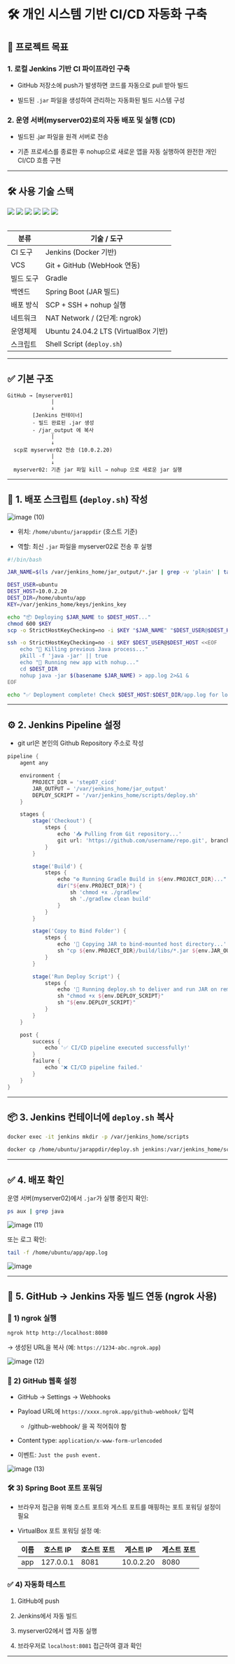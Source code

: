 # 🛠️ 개인 시스템 기반 CI/CD 자동화 구축

## 🎯 프로젝트 목표
### 1. 로컬 Jenkins 기반 CI 파이프라인 구축
- GitHub 저장소에 push가 발생하면 코드를 자동으로 pull 받아 빌드

- 빌드된 `.jar` 파일을 생성하여 관리하는 자동화된 빌드 시스템 구성

### 2. 운영 서버(myserver02)로의 자동 배포 및 실행 (CD)
- 빌드된 .jar 파일을 원격 서버로 전송
  
- 기존 프로세스를 종료한 후 nohup으로 새로운 앱을 자동 실행하여 완전한 개인 CI/CD 흐름 구현

---

## 🛠 사용 기술 스택

<div>
  <img src="https://img.shields.io/badge/jenkins-D24939?style=for-the-badge&logo=jenkins&logoColor=white">
  <img src="https://img.shields.io/badge/gradle-02303A?style=for-the-badge&logo=gradle&logoColor=white">
  <img src="https://img.shields.io/badge/springboot-6DB33F?style=for-the-badge&logo=springboot&logoColor=white">
  <img src="https://img.shields.io/badge/ubuntu-E95420?style=for-the-badge&logo=ubuntu&logoColor=white">
  <img src="https://img.shields.io/badge/shell_script-4EAA25?style=for-the-badge&logo=gnubash&logoColor=white">
  <img src="https://img.shields.io/badge/github-181717?style=for-the-badge&logo=github&logoColor=white">
</div>

<br>

| 분류       | 기술 / 도구 |
|------------|--------------|
| CI 도구    | Jenkins (Docker 기반) |
| VCS        | Git + GitHub (WebHook 연동) |
| 빌드 도구  | Gradle |
| 백엔드     | Spring Boot (JAR 빌드) |
| 배포 방식  | SCP + SSH + nohup 실행 |
| 네트워크   | NAT Network / (2단계: ngrok) |
| 운영체제   | Ubuntu 24.04.2 LTS (VirtualBox 기반) |
| 스크립트   | Shell Script (`deploy.sh`) |

---

## ✅ 기본 구조

```
GitHub → [myserver01]
              |
              ↓
        [Jenkins 컨테이너]
        - 빌드 완료된 .jar 생성
        - /jar_output 에 복사
              |
              ↓
  scp로 myserver02 전송 (10.0.2.20)
              |
              ↓
  myserver02: 기존 jar 파일 kill → nohup 으로 새로운 jar 실행
```

---

## 📁 1. 배포 스크립트 (`deploy.sh`) 작성
![image (10)](https://github.com/user-attachments/assets/b360301e-a474-4854-b167-6382ee8a5724)

- 위치: `/home/ubuntu/jarappdir` (호스트 기준)
  
- 역할: 최신 `.jar` 파일을 myserver02로 전송 후 실행

```bash
#!/bin/bash

JAR_NAME=$(ls /var/jenkins_home/jar_output/*.jar | grep -v 'plain' | tail -n 1)

DEST_USER=ubuntu
DEST_HOST=10.0.2.20
DEST_DIR=/home/ubuntu/app
KEY=/var/jenkins_home/keys/jenkins_key

echo "📦 Deploying $JAR_NAME to $DEST_HOST..."
chmod 600 $KEY
scp -o StrictHostKeyChecking=no -i $KEY "$JAR_NAME" "$DEST_USER@$DEST_HOST:$DEST_DIR/"

ssh -o StrictHostKeyChecking=no -i $KEY $DEST_USER@$DEST_HOST <<EOF
    echo "🛑 Killing previous Java process..."
    pkill -f 'java -jar' || true
    echo "🚀 Running new app with nohup..."
    cd $DEST_DIR
    nohup java -jar $(basename $JAR_NAME) > app.log 2>&1 &
EOF

echo "✅ Deployment complete! Check $DEST_HOST:$DEST_DIR/app.log for logs."
```

---

## ⚙️ 2. Jenkins Pipeline 설정
- git url은 본인의 Github Repository 주소로 작성

```groovy
pipeline {
    agent any

    environment {
        PROJECT_DIR = 'step07_cicd'
        JAR_OUTPUT = '/var/jenkins_home/jar_output'
        DEPLOY_SCRIPT = '/var/jenkins_home/scripts/deploy.sh'
    }

    stages {
        stage('Checkout') {
            steps {
                echo '📥 Pulling from Git repository...'
                git url: 'https://github.com/username/repo.git', branch: 'main'
            }
        }

        stage('Build') {
            steps {
                echo "⚙️ Running Gradle Build in ${env.PROJECT_DIR}..."
                dir("${env.PROJECT_DIR}") {
                    sh 'chmod +x ./gradlew'
                    sh './gradlew clean build'
                }
            }
        }

        stage('Copy to Bind Folder') {
            steps {
                echo '📁 Copying JAR to bind-mounted host directory...'
                sh "cp ${env.PROJECT_DIR}/build/libs/*.jar ${env.JAR_OUTPUT}/"
            }
        }

        stage('Run Deploy Script') {
            steps {
                echo '🚀 Running deploy.sh to deliver and run JAR on remote system...'
                sh "chmod +x ${env.DEPLOY_SCRIPT}"
                sh "${env.DEPLOY_SCRIPT}"
            }
        }
    }

    post {
        success {
            echo '✅ CI/CD pipeline executed successfully!'
        }
        failure {
            echo '❌ CI/CD pipeline failed.'
        }
    }
}
```

---

## 📦 3. Jenkins 컨테이너에 `deploy.sh` 복사

```bash
docker exec -it jenkins mkdir -p /var/jenkins_home/scripts

docker cp /home/ubuntu/jarappdir/deploy.sh jenkins:/var/jenkins_home/scripts/deploy.sh
```

---

## ✅ 4. 배포 확인
운영 서버(myserver02)에서 `.jar`가 실행 중인지 확인:

```bash
ps aux | grep java
```
![image (11)](https://github.com/user-attachments/assets/2ae1c0e1-d82b-4255-92dc-674330e5314f)

또는 로그 확인:

```bash
tail -f /home/ubuntu/app/app.log
```
![image](https://github.com/user-attachments/assets/e5651be7-8b6b-401a-8093-cf2fa1f43f07)

---

## 🚀 5. GitHub → Jenkins 자동 빌드 연동 (ngrok 사용)

### 📡 1) ngrok 실행

```bash
ngrok http http://localhost:8080
```

→ 생성된 URL을 복사 (예: `https://1234-abc.ngrok.app`)

![image (12)](https://github.com/user-attachments/assets/9265b93f-d888-4fe3-b602-50645cb9c358)


### 🔗 2) GitHub 웹훅 설정

- GitHub → Settings → Webhooks
  
- Payload URL에 `https://xxxx.ngrok.app/github-webhook/` 입력
   - /github-webhook/ 을 꼭 적어줘야 함
- Content type: `application/x-www-form-urlencoded`
- 이벤트: `Just the push event.`

![image (13)](https://github.com/user-attachments/assets/03855339-f474-40d4-9607-90665372297d)

### 🛠 3) Spring Boot 포트 포워딩
- 브라우저 접근을 위해 호스트 포트와 게스트 포트를 매핑하는 포트 포워딩 설정이 필요
- VirtualBox 포트 포워딩 설정 예:
  
  | 이름 | 호스트 IP | 호스트 포트 | 게스트 IP | 게스트 포트 |
  |------|-----------|--------------|-----------|--------------|
  | app  | 127.0.0.1 | 8081         | 10.0.2.20 | 8080         |

### ✅ 4) 자동화 테스트

1. GitHub에 push
   
2. Jenkins에서 자동 빌드  
3. myserver02에서 앱 자동 실행  
4. 브라우저로 `localhost:8081` 접근하여 결과 확인

---
